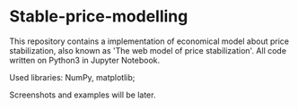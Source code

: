 # Stable-price-modelling

This repository contains a implementation of economical model about price stabilization, also known as 'The web model of price stabilization'.
All code written on Python3 in Jupyter Notebook. 

Used libraries: NumPy, matplotlib;

Screenshots and examples will be later.
